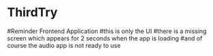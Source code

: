 # ThirdTry
#Reminder Frontend Application
#this is only the UI 
#there is a missing screen which appears for 2 seconds when the app is loading
#and of course the audio app is not ready to use

